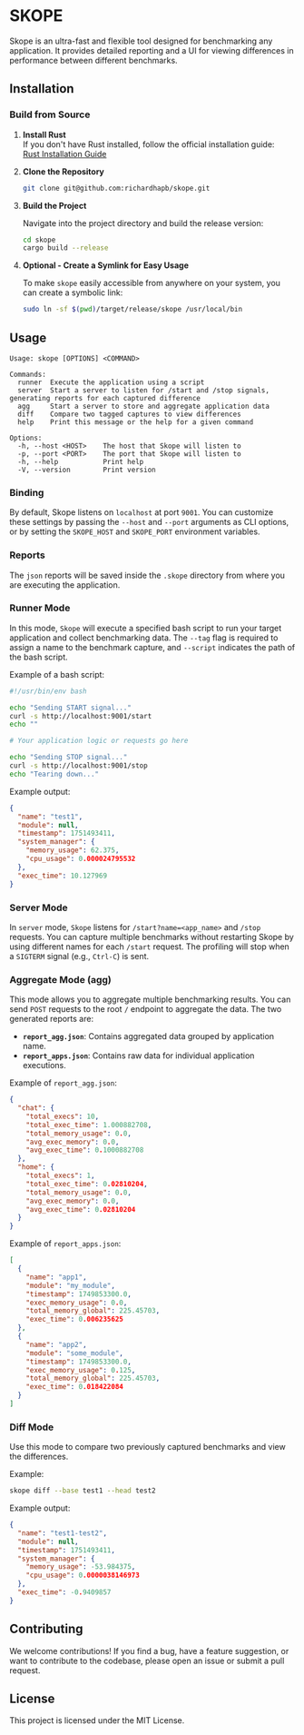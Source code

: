 # SKOPE

Skope is an ultra-fast and flexible tool designed for benchmarking any application. It provides detailed reporting and a UI for viewing differences in performance between different benchmarks.

## Installation

### Build from Source

1. **Install Rust**  
   If you don't have Rust installed, follow the official installation guide:  
   [Rust Installation Guide](https://www.rust-lang.org/learn/get-started)

2. **Clone the Repository**

   ```bash
   git clone git@github.com:richardhapb/skope.git
   ```

3. **Build the Project**

   Navigate into the project directory and build the release version:

   ```bash
   cd skope
   cargo build --release
   ```

4. **Optional - Create a Symlink for Easy Usage**

   To make `skope` easily accessible from anywhere on your system, you can create a symbolic link:

   ```bash
   sudo ln -sf $(pwd)/target/release/skope /usr/local/bin
   ```

## Usage

```text
Usage: skope [OPTIONS] <COMMAND>

Commands:
  runner  Execute the application using a script
  server  Start a server to listen for /start and /stop signals, generating reports for each captured difference
  agg     Start a server to store and aggregate application data
  diff    Compare two tagged captures to view differences
  help    Print this message or the help for a given command

Options:
  -h, --host <HOST>    The host that Skope will listen to
  -p, --port <PORT>    The port that Skope will listen to
  -h, --help           Print help
  -V, --version        Print version
```

### Binding

By default, Skope listens on `localhost` at port `9001`. You can customize these settings by passing the `--host` and `--port` arguments as CLI options, or by setting the `SKOPE_HOST` and `SKOPE_PORT` environment variables.

### Reports

The `json` reports will be saved inside the `.skope` directory from where you are executing the application.

### Runner Mode

In this mode, `Skope` will execute a specified bash script to run your target application and collect benchmarking data. The `--tag` flag is required to assign a name to the benchmark capture, and `--script` indicates the path of the bash script.

Example of a bash script:

```bash
#!/usr/bin/env bash

echo "Sending START signal..."
curl -s http://localhost:9001/start
echo ""

# Your application logic or requests go here

echo "Sending STOP signal..."
curl -s http://localhost:9001/stop
echo "Tearing down..."
```

Example output:

```json
{
  "name": "test1",
  "module": null,
  "timestamp": 1751493411,
  "system_manager": {
    "memory_usage": 62.375,
    "cpu_usage": 0.000024795532
  },
  "exec_time": 10.127969
}
```

### Server Mode

In `server` mode, `Skope` listens for `/start?name=<app_name>` and `/stop` requests. You can capture multiple benchmarks without restarting Skope by using different names for each `/start` request. The profiling will stop when a `SIGTERM` signal (e.g., `Ctrl-C`) is sent.

### Aggregate Mode (agg)

This mode allows you to aggregate multiple benchmarking results. You can send `POST` requests to the root `/` endpoint to aggregate the data. The two generated reports are:

- **`report_agg.json`**: Contains aggregated data grouped by application name.
- **`report_apps.json`**: Contains raw data for individual application executions.

Example of `report_agg.json`:

```json
{
  "chat": {
    "total_execs": 10,
    "total_exec_time": 1.000882708,
    "total_memory_usage": 0.0,
    "avg_exec_memory": 0.0,
    "avg_exec_time": 0.1000882708
  },
  "home": {
    "total_execs": 1,
    "total_exec_time": 0.02810204,
    "total_memory_usage": 0.0,
    "avg_exec_memory": 0.0,
    "avg_exec_time": 0.02810204
  }
}
```

Example of `report_apps.json`:

```json
[
  {
    "name": "app1",
    "module": "my_module",
    "timestamp": 1749853300.0,
    "exec_memory_usage": 0.0,
    "total_memory_global": 225.45703,
    "exec_time": 0.006235625
  },
  {
    "name": "app2",
    "module": "some_module",
    "timestamp": 1749853300.0,
    "exec_memory_usage": 0.125,
    "total_memory_global": 225.45703,
    "exec_time": 0.018422084
  }
]
```

### Diff Mode

Use this mode to compare two previously captured benchmarks and view the differences.

Example:

```bash
skope diff --base test1 --head test2
```

Example output:

```json
{
  "name": "test1-test2",
  "module": null,
  "timestamp": 1751493411,
  "system_manager": {
    "memory_usage": -53.984375,
    "cpu_usage": 0.0000038146973
  },
  "exec_time": -0.9409857
}
```

## Contributing

We welcome contributions! If you find a bug, have a feature suggestion, or want to contribute to the codebase, please open an issue or submit a pull request.

## License

This project is licensed under the MIT License.

